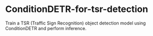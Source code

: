 # ConditionDETR-for-tsr-detection
Train a TSR (Traffic Sign Recognition) object detection model using ConditionDETR and perform inference.
